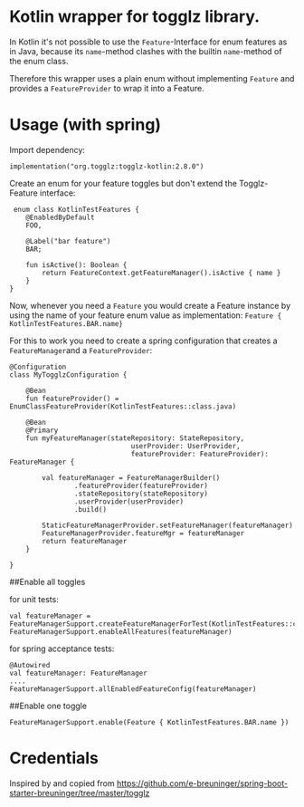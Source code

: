 # Kotlin wrapper for togglz library.

In Kotlin it's not possible to use the `Feature`-Interface for enum features as in Java, because its `name`-method clashes with the builtin `name`-method of the enum class.

Therefore this wrapper uses a plain enum without implementing `Feature` and provides a `FeatureProvider` to wrap it into a Feature.

# Usage (with spring)

Import dependency:

`implementation("org.togglz:togglz-kotlin:2.8.0")`

Create an enum for your feature toggles but don't extend the Togglz-Feature interface:

```
 enum class KotlinTestFeatures {
    @EnabledByDefault
    FOO,

    @Label("bar feature")
    BAR;

    fun isActive(): Boolean {
        return FeatureContext.getFeatureManager().isActive { name }
    }
}
```


Now, whenever you need a `Feature` you would create a Feature instance by using the name of your feature enum value as implementation:
 `Feature { KotlinTestFeatures.BAR.name}`


For this to work you need to create a spring configuration that creates a `FeatureManager`and a `FeatureProvider`:

```
@Configuration
class MyTogglzConfiguration {

    @Bean
    fun featureProvider() = EnumClassFeatureProvider(KotlinTestFeatures::class.java)

    @Bean
    @Primary
    fun myFeatureManager(stateRepository: StateRepository,
                              userProvider: UserProvider,
                              featureProvider: FeatureProvider): FeatureManager {

        val featureManager = FeatureManagerBuilder()
                .featureProvider(featureProvider)
                .stateRepository(stateRepository)
                .userProvider(userProvider)
                .build()

        StaticFeatureManagerProvider.setFeatureManager(featureManager)
        FeatureManagerProvider.featureMgr = featureManager
        return featureManager
    }

}
```


##Enable all toggles

for unit tests:
```
val featureManager = FeatureManagerSupport.createFeatureManagerForTest(KotlinTestFeatures::class)
FeatureManagerSupport.enableAllFeatures(featureManager)
```


for spring acceptance tests:
```
@Autowired
val featureManager: FeatureManager
....
FeatureManagerSupport.allEnabledFeatureConfig(featureManager)
```

##Enable one toggle

```
FeatureManagerSupport.enable(Feature { KotlinTestFeatures.BAR.name })
```


# Credentials

Inspired by and copied from <https://github.com/e-breuninger/spring-boot-starter-breuninger/tree/master/togglz>
